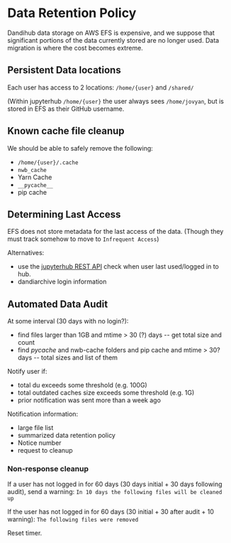 # Data Retention Policy

Dandihub data storage on AWS EFS is expensive, and we suppose that significant portions of the data
currently stored are no longer used. Data migration is where the cost becomes extreme.

## Persistent Data locations

Each user has access to 2 locations: `/home/{user}` and `/shared/`

(Within jupyterhub `/home/{user}` the user always sees `/home/jovyan`, but is stored in EFS as their GitHub
username.

## Known cache file cleanup 

We should be able to safely remove the following:
 - `/home/{user}/.cache`
 - `nwb_cache` 
 - Yarn Cache
 - `__pycache__`
 - pip cache


## Determining Last Access

EFS does not store metadata for the last access of the data. (Though they must track somehow to move
to `Infrequent Access`)

Alternatives: 
 - use the [jupyterhub REST API](https://jupyterhub.readthedocs.io/en/stable/reference/rest-api.html#operation/get-users) check when user last used/logged in to hub.
 - dandiarchive login information

## Automated Data Audit

At some interval (30 days with no login?):
   - find files larger than 1GB and mtime > 30 (?) days -- get total size and count
   - find _pycache_ and nwb-cache folders and pip cache and mtime > 30? days -- total sizes and list of them

Notify user if:
   - total du exceeds some threshold (e.g. 100G)
   - total outdated caches size exceeds some threshold (e.g. 1G)
   - prior notification was sent more than a week ago

Notification information:
   - large file list
   - summarized data retention policy
   - Notice number
   - request to cleanup

### Non-response cleanup 

If a user has not logged in for 60 days (30 days initial + 30 days following audit), send a warning: 
`In 10 days the following files will be cleaned up`

If the user has not logged in for 60 days (30 initial + 30 after audit + 10 warning):
`The following files were removed`

Reset timer. 
